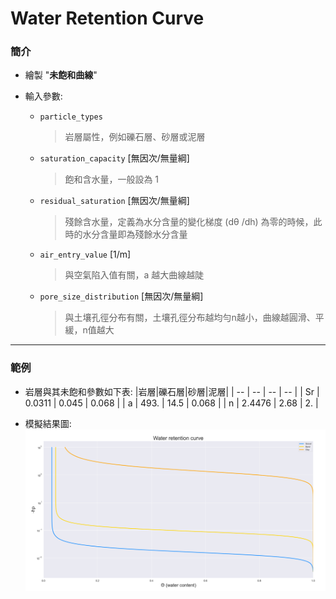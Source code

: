 # Water Retention Curve

### 簡介

* 繪製 "**未飽和曲線**"

* 輸入參數:
    * `particle_types`
        > 岩層屬性，例如礫石層、砂層或泥層
    * `saturation_capacity` [無因次/無量綱]
        > 飽和含水量，一般設為 1
    * `residual_saturation` [無因次/無量綱]
        > 殘餘含水量，定義為水分含量的變化梯度 (dθ /dh) 為零的時候，此時的水分含量即為殘餘水分含量
    * `air_entry_value` [1/m]
        > 與空氣陷入值有關，a 越大曲線越陡
    * `pore_size_distribution` [無因次/無量綱]
        > 與土壤孔徑分布有關，土壤孔徑分布越均勻n越小，曲線越圓滑、平緩，n值越大

---

### 範例

* 岩層與其未飽和參數如下表:
    |岩層|礫石層|砂層|泥層|
    | -- | -- | -- | -- |
    | Sr | 0.0311 | 0.045 | 0.068 |
    | a  | 493. | 14.5 | 0.068 |
    | n  | 2.4476 | 2.68 | 2. |

* 模擬結果圖:
    ![](../images/2023-04-08-20-58-01.png)
